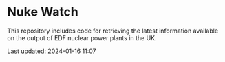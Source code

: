 # Nuke Watch

This repository includes code for retrieving the latest information available on the output of EDF nuclear power plants in the UK.

Last updated: 2024-01-16 11:07